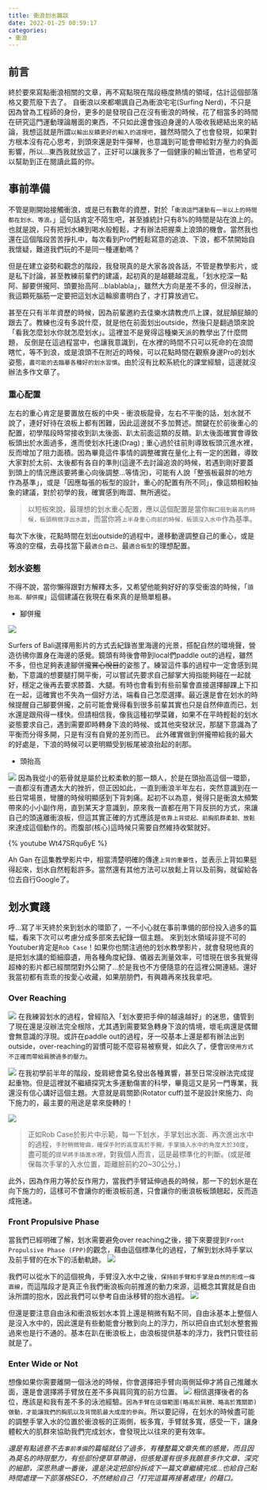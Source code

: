 ```yaml
---
title: 衝浪划水雜談
date: 2022-01-25 00:59:17
categories:
- 衝浪
---
```


## 前言
終於要來寫點衝浪相關的文章，再不寫點現在階段極度熱情的領域，估計這個部落格又要荒廢下去了。
自衝浪以來都嘲諷自己為衝浪宅宅(Surfing Nerd)，不只是因為曾為工程師的身份，更多的是發現自己在沒有衝浪的時候，花了相當多的時間在研究這門運動理論層面的東西，不只如此還會強迫身邊的人吸收我總結出來的結論，我想這就是所謂`以輸出反饋更好的輸入的道理吧`，雖然時間久了也會發現，如果對方根本沒有花心思考，到頭來還是對牛彈琴，也意識到可能會帶給對方壓力的負面影響，所以...東西我就放這了，正好可以讓我多了一個健康的輸出管道，也希望可以幫助到正在閱讀此篇的你。
<!-- more -->

## 事前準備
不管是剛開始接觸衝浪，或是已有數年的資歷，對於「`衝浪這門運動有一半以上的時間都在划水、等浪。`」這句話肯定不陌生吧，甚至據統計只有8%的時間是站在浪上的。也就是說，只有把划水練到喝水般輕鬆，才有辦法把握乘上浪頭的機會。當然我也還在這個階段苦苦掙扎中，每次看到Pro們輕鬆寫意的追浪、下浪，都不禁開始自我懷疑，難道我們玩的不是同一種運動嗎？

但是在建立姿勢和觀念的階段，我發現真的是大家各說各話，不管是教學影片，或是私下討論，甚至教練前輩們的建議，起初真的是越聽越混亂，「划水挖深一點阿、腳要併攏阿、頭要抬高阿...blablabla」，雖然大方向是差不多的，但沒辦法，我這顆死腦筋一定要把這划水這輪廓畫明白了，才打算放過它。

甚至在只有半年資歷的時候，因為前輩邀約去佳樂水請教虎爪上課，就屁顛屁顛的跟去了。教練也沒有多說什麼，就是他在前面划出outside，然後只是翻過頭來說「看我怎麼划水你就怎麼划水」。這裡並不是覺得這種樂天派的教學出了什麼問題，
反倒是在這過程當中，也讓我意識到，在水裡的時間不只可以死命的在浪間瞎忙，等不到浪，或是浪頭不在附近的時候，可以花點時間在觀察身邊Pro的划水姿態，`盡可能的去臨摹各種好的划水習慣`。由於沒有比較系統化的課堂經驗，這邊就沒辦法多作文章了。

### 重心配置
左右的重心肯定是要置放在板的中央 - 衝浪板龍骨，左右不平衡的話，划水就不說了，連好好待在浪板上都有困難，因此這邊就不多加贅述。關鍵在於前後重心的配置，初學階段時常接收到趴太後面、趴太前面這類的反饋。趴太後面確實會導致板頭出於水面過多，進而使划水托速(Drag) ; 重心過於往前則導致板頭沉進水裡，反而增加了阻力面積。因為畢竟這件事情的調整確實在量化上有一定的困難，導致大家對於太前、太後都有各自的準則(這邊不去討論追浪的時候，若遇到剛好要蓋到頭上的情況應該要將重心向後調整...等情況)，可能有人說「整張板最胖的地方作為基準」，或是「因應每張的板型的設計，重心的配置有所不同」，像這類相較抽象的建議，對於初學的我，確實感到晦澀、無所適從。

>以短板來說，最理想的划水重心配置，應以這個配置是當你`胸口挺到最高的時候，板頭稍微浮出水面`，而當你將`上半身重心向前的時候，板頭沒入水中`作為基準。

每次下水後，花點時間在划出outside的過程中，邊移動邊調整自己的重心，或是等浪的空檔，去尋找當下最`適合自己`、最`適合板型`的理想配置。

### 划水姿態
不得不說，當你懶得跟對方解釋太多，又希望他能夠好好的享受衝浪的時候，「`頭抬高、腳併攏`」這個建議在我現在看來真的是簡單粗暴。
- 腳併攏

![](/images/paddle-legs.png)

Surfers of Bali選擇用影片的方式去紀錄峇里海邊的光景，搭配自然的環境聲，營造彷彿你置身在海邊的感覺。鏡頭有時後會帶到local們paddle out的過程，雖然不多，但也足夠表達腳併攏~~賞心悅目~~的姿態了。練習這件事的過程中一定會感到晃動，下意識的想要腿打開平衡，可以嘗試先要求自己腳掌大拇指能夠碰在一起就好，穩定之後再去要求膝蓋、大腿。有時也會看到有些前輩會直接選擇腳踝上下扣在一起，這確實也不失為一個好方法，端看自己怎麼選擇。最近還是會在划水的時候提醒自己腳要併攏，之前可能會覺得看到很多前輩其實也只是自然伸直而已，划水還是跟飛得一樣快。但請相信我，像我這種初學菜雞，如果不在平時輕鬆的划水姿態要求自己，遇到需要即時轉身下浪的時候、或其他突發狀況，那腿下意識為了平衡而分得多開，只是有沒有自覺的差別而已。
此外確實做到併攏帶給我的最大的好處是，下浪的時候可以更明顯受到板尾被浪抬起的剎那。
- 頭抬高

![](/images/upper-back.png)
因為我從小的筋骨就是屬於比較柔軟的那一類人，於是在頭抬高這個一環節，一直都沒有遭遇太大的挫折，但正因如此，一直到衝浪半年左右，突然意識到在一些日常場景，彎腰的時候明顯感到下背刺痛。起初不以為意，覺得只是衝浪太頻繁帶來的小小副作用，直到某天才意識到，原來我一直都在用下背反拱的方式，來讓自己的頭遠離衝浪板，但這其實正確的方式應該是`依靠上背提起、前胸肌群柔韌、放鬆`來達成這個動作的。而腹部(核心)這時候只需要自然維持收緊就好。

{% youtube Wt47SRqu6yE %}

Ah Gan 在這集教學影片中，相當清楚明確的傳達`上背的重要性`，並表示上背如果挺得起來，划水自然輕鬆許多。當然還有其他方法可以放鬆上背以及前胸，就留給各位去自行Google了。

## 划水實踐
呼...寫了半天終於來到划水的環節了，一不小心就在事前準備的部份投入過多的篇幅，看來下次可以考慮分成多部來去紀錄一個主題。
來到划水領域非提不可的Youtuber肯定是`Rob Case`！如果你也關注過他的划水教學影片，就會發現他真的是把划水講的鉅細靡遺，用各種角度紀錄、儀器去測量效率，可惜現在很多我覺得超棒的影片都已經關閉對外公開了...於是我也不方便隨意的在這裡公開連結。還好我當初都有乖乖的按愛心收藏，如果朋朋們，有興趣再來找我拿吧。

### Over Reaching

![](/images/thirty-degrees.png)
在我練習划水的過程，曾經陷入「划水要把手伸的越遠越好」的迷思，儘管到了現在還是沒辦法完全根除，尤其遇到需要緊急轉身下浪的情境，壞毛病還是偶爾會無意識的浮現。或許在paddle out的過程，牙一咬基本上還是都有辦法出到outside，over-reaching的習慣可能不麼容易被察覺，如此久了，便會`因使用方式不正確而帶給肩膀過多的壓力`。

![](/images/rotator-cuff.png)
在我初學前半年的階段，旋肩總會莫名發出各種異響，甚至日常沒辦法完成提起重物。但是這裡就不繼續探究太多運動傷害的科學，畢竟這又是另一門專業，我還沒有信心講好這個主題。大意就是肩關節(Rotator cuff)並不是設計來施力、向下施力的，最主要的用途是拿來旋轉的！


![](/images/enter-sooner.png)
> 正如Rob Case於影片中示範，每一下划水，手掌划出水面、再次進出水中的過程，`手肘稍微彎曲，確保手肘的高度高於手腕，手掌插入水中的角度大於30度`，盡可能的`提早將手插進水裡`，對我個人而言，這是最標準化的判斷。(或是確保每次手掌的入水位置，距離臉前約20~30公分。)

此外，因為作用力等於反作用力，當我們手臂延伸過長的時候，那一下的划水是在向下施力的，這樣可不會讓你的衝浪板前進，只會讓你的衝浪板板頭翹起，反而造成拖速。



### Front Propulsive Phase

當我們已經明確了解，划水需要避免over reaching之後，接下來要提到`Front Propulsive Phase (FPP)`的觀念，藉由這個標準化的過程，了解到划水時手掌以及前手臂的在水下的活動軌跡。
![](/images/fpp.png)

我們可以從水下的這個視角，手臂沒入水中之後，`保持前手臂和手掌是自然的形成一條直線`，而這階段才是真正令我們衝浪板向前推進的動力來源，這概念其實就是自由泳所謂的抱水，因此我們可以參考自由泳移臂的抱水過程。
![](/images/catch.png)

但還是要注意自由泳和衝浪板划水本質上還是稍微有點不同，自由泳基本上整個人是沒入水中的，因此還是有些動能會分散到向上的浮力，所以把自由式划水整套搬過來也是行不通的。基本在趴在衝浪板上，由浪板提供基本的浮力，我們只管往前就是了。

### Enter Wide or Not
想像如果你需要離開一個泳池的時候，你會選擇把手臂向兩側延伸才將自己推離水面，還是會選擇將手臂放在差不多與肩同寬的前方位置。
![](/images/wide-or-not.png)
相信選擇後者的各位，應該是和我有差不多的泳池經驗。`因為手臂在這個範圍(略高於肩膀、略高於寬關節)做動，才能讓我們的胸肌以及背闊肌最大成度的參與`。所以要記得，在划水的時候盡可能的調整手掌入水的位置於衝浪板的正兩側，板多寬，手臂就多寬，感受一下，讓身體較大的肌群來協助我們完成划水，會發現比以往來的更有效率。


_還是有點過意不去`事前準備`的篇幅就佔了過多，有種整篇文章失焦的感覺，而且因為莫名的時限壓力，有些部份便草草帶過，但感覺還有很多我願意多作文章、深究的細節，深思熟慮一番後，還是決定把部份拆成下一篇文章繼續完成...也給自己點時間處理一下部落格SEO，不然總給自己「打完這篇再接著處理」的藉口。_
